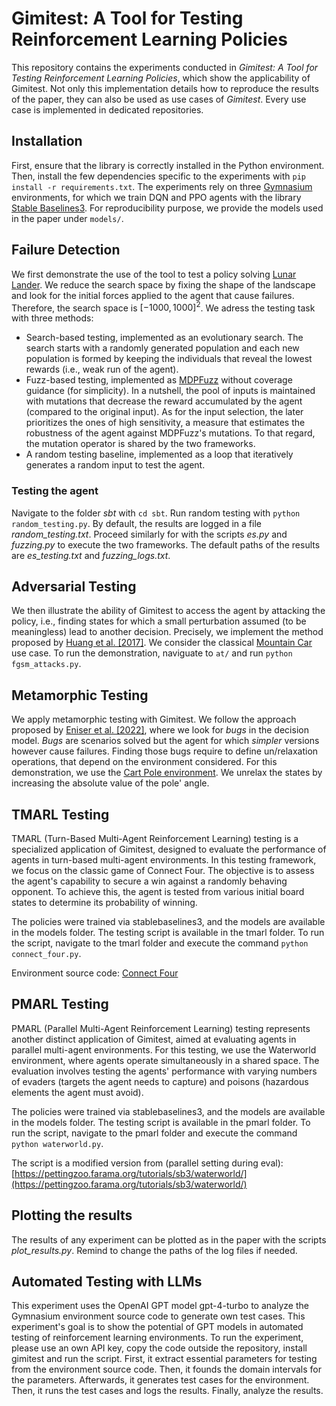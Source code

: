 # Gimitest: A Tool for Testing Reinforcement Learning Policies
This repository contains the experiments conducted in *Gimitest: A Tool for Testing Reinforcement Learning Policies*, which show the applicability of Gimitest.
Not only this implementation details how to reproduce the results of the paper, they can also be used as use cases of *Gimitest*.
Every use case is implemented in dedicated repositories.

## Installation

First, ensure that the library is correctly installed in the Python environment.
Then, install the few dependencies specific to the experiments with `pip install -r requirements.txt`.
The experiments rely on three [Gymnasium](https://gymnasium.farama.org/) environments, for which we train DQN and PPO agents with the library [Stable Baselines3](https://github.com/DLR-RM/stable-baselines3).
For reproducibility purpose, we provide the models used in the paper under `models/`.

## Failure Detection

We first demonstrate the use of the tool to test a policy solving [Lunar Lander](https://gymnasium.farama.org/environments/box2d/lunar_lander/).
We reduce the search space by fixing the shape of the landscape and look for the initial forces applied to the agent that cause failures.
Therefore, the search space is $[-1000, 1000]^2$.
We adress the testing task with three methods:
 - Search-based testing, implemented as an evolutionary search.
 The search starts with a randomly generated population and each new population is formed by keeping the individuals that reveal the lowest rewards (i.e., weak run of the agent).
 - Fuzz-based testing, implemented as [MDPFuzz](https://sites.google.com/view/mdpfuzz/abstract) without coverage guidance (for simplicity).
 In a nutshell, the pool of inputs is maintained with mutations that decrease the reward accumulated by the agent (compared to the original input).
 As for the input selection, the later prioritizes the ones of high sensitivity, a measure that estimates the robustness of the agent against MDPFuzz's mutations.
 To that regard, the mutation operator is shared by the two frameworks.
 - A random testing baseline, implemented as a loop that iteratively generates a random input to test the agent.

### Testing the agent

Navigate to the folder *sbt* with `cd sbt`.
Run random testing with `python random_testing.py`.
By default, the results are logged in a file *random_testing.txt*.
Proceed similarly for with the scripts *es.py* and *fuzzing.py* to execute the two frameworks.
The default paths of the results are *es_testing.txt* and *fuzzing_logs.txt*.

## Adversarial Testing

We then illustrate the ability of Gimitest to access the agent by attacking the policy, i.e., finding states for which a small perturbation assumed (to be meaningless) lead to another decision.
Precisely, we implement the method proposed by [Huang et al. \[2017\]](https://arxiv.org/abs/1702.02284).
We consider the classical [Mountain Car](https://gymnasium.farama.org/environments/classic_control/mountain_car/) use case.
To run the demonstration, naviguate to `at/` and run `python fgsm_attacks.py`.

## Metamorphic Testing

We apply metamorphic testing with Gimitest.
We follow the approach proposed by [Eniser et al. \[2022\]](https://dl.acm.org/doi/abs/10.1145/3533767.3534392), where we look for *bugs* in the decision model.
*Bugs* are scenarios solved but the agent for which *simpler* versions however cause failures.
Finding those bugs require to define un/relaxation operations, that depend on the environment considered.
For this demonstration, we use the [Cart Pole environment](https://gymnasium.farama.org/environments/classic_control/cart_pole/).
We unrelax the states by increasing the absolute value of the pole' angle.

## TMARL Testing
TMARL (Turn-Based Multi-Agent Reinforcement Learning) testing is a specialized application of Gimitest, designed to evaluate the performance of agents in turn-based multi-agent environments. In this testing framework, we focus on the classic game of Connect Four. The objective is to assess the agent's capability to secure a win against a randomly behaving opponent. To achieve this, the agent is tested from various initial board states to determine its probability of winning.

The policies were trained via stablebaselines3, and the models are available in the models folder. The testing script is available in the tmarl folder. To run the script, navigate to the tmarl folder and execute the command `python connect_four.py`.

Environment source code: [Connect Four](https://pettingzoo.farama.org/environments/classic/connect_four/)


## PMARL Testing
PMARL (Parallel Multi-Agent Reinforcement Learning) testing represents another distinct application of Gimitest, aimed at evaluating agents in parallel multi-agent environments. For this testing, we use the Waterworld environment, where agents operate simultaneously in a shared space. The evaluation involves testing the agents' performance with varying numbers of evaders (targets the agent needs to capture) and poisons (hazardous elements the agent must avoid). 

The policies were trained via stablebaselines3, and the models are available in the models folder. The testing script is available in the pmarl folder. To run the script, navigate to the pmarl folder and execute the command `python waterworld.py`.

The script is a modified version from (parallel setting during eval): [https://pettingzoo.farama.org/tutorials/sb3/waterworld/](https://pettingzoo.farama.org/tutorials/sb3/waterworld/)

## Plotting the results
The results of any experiment can be plotted as in the paper with the scripts *plot_results.py*.
Remind to change the paths of the log files if needed.

## Automated Testing with LLMs
This experiment uses the OpenAI GPT model gpt-4-turbo to analyze the Gymnasium environment source code to generate own test cases.
This experiment's goal is to show the potential of GPT models in automated testing of reinforcement learning environments.
To run the experiment, please use an own API key, copy the code outside the repository, install gimitest and run the script.
First, it extract essential parameters for testing from the environment source code.
Then, it founds the domain intervals for the parameters.
Afterwards, it generates test cases for the environment.
Then, it runs the test cases and logs the results.
Finally, analyze the results.
